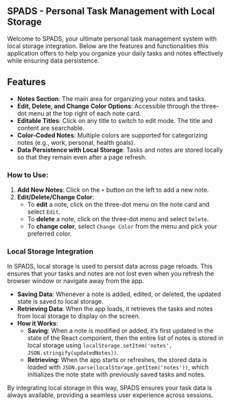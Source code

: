 ## SPADS - Personal Task Management with Local Storage

Welcome to SPADS, your ultimate personal task management system with local storage integration. Below are the features and functionalities this application offers to help you organize your daily tasks and notes effectively while ensuring data persistence.

## Features

-   **Notes Section**: The main area for organizing your notes and tasks.
-   **Edit, Delete, and Change Color Options**: Accessible through the three-dot menu at the top right of each note card.
-   **Editable Titles**: Click on any title to switch to edit mode. The title and content are searchable.
-   **Color-Coded Notes**: Multiple colors are supported for categorizing notes (e.g., work, personal, health goals).
-   **Data Persistence with Local Storage**: Tasks and notes are stored locally so that they remain even after a page refresh.

### How to Use:

1.  **Add New Notes**: Click on the `+` button on the left to add a new note.
2.  **Edit/Delete/Change Color**:
    -   To **edit** a note, click on the three-dot menu on the note card and select `Edit`.
    -   To **delete** a note, click on the three-dot menu and select `Delete`.
    -   To **change color**, select `Change Color` from the menu and pick your preferred color.

### Local Storage Integration

In SPADS, local storage is used to persist data across page reloads. This ensures that your tasks and notes are not lost even when you refresh the browser window or navigate away from the app.

-   **Saving Data**: Whenever a note is added, edited, or deleted, the updated state is saved to local storage.
-   **Retrieving Data**: When the app loads, it retrieves the tasks and notes from local storage to display on the screen.
-   **How it Works**:
    -   **Saving**: When a note is modified or added, it’s first updated in the state of the React component, then the entire list of notes is stored in local storage using `localStorage.setItem('notes', JSON.stringify(updatedNotes))`.
    -   **Retrieving**: When the app starts or refreshes, the stored data is loaded with `JSON.parse(localStorage.getItem('notes'))`, which initializes the note state with previously saved tasks and notes.

By integrating local storage in this way, SPADS ensures your task data is always available, providing a seamless user experience across sessions.
